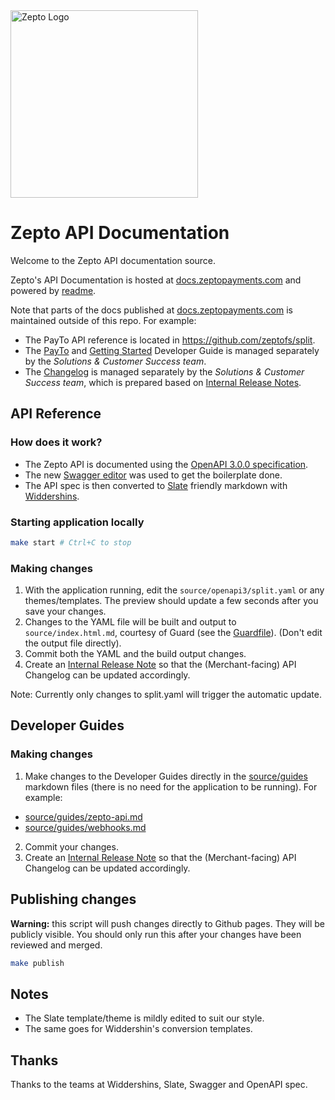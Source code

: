 <img src="https://raw.githubusercontent.com/zeptofs/public_assets/master/images/zepto_logo_black.png" width="300" alt="Zepto Logo" title="Zepto Logo">

# Zepto API Documentation

Welcome to the Zepto API documentation source.

Zepto's API Documentation is hosted at [docs.zeptopayments.com](https://docs.zeptopayments.com/) and powered by [readme](https://readme.com/). 

Note that parts of the docs published at [docs.zeptopayments.com](https://docs.zeptopayments.com/) is maintained outside of this repo. For example:
- The PayTo API reference is located in https://github.com/zeptofs/split. 
- The [PayTo](https://docs.zeptopayments.com/docs/payto-overview) and [Getting Started](https://docs.zeptopayments.com/docs/getting-started-in-sandbox) Developer Guide is managed separately by the _Solutions & Customer Success team_. 
- The [Changelog](https://docs.zeptopayments.com/reference/change-log) is managed separately by the _Solutions & Customer Success team_, which is prepared based on [Internal Release Notes](https://zeptoau.atlassian.net/wiki/spaces/IRN).


## API Reference

### How does it work?

- The Zepto API is documented using the [OpenAPI 3.0.0 specification](https://github.com/OAI/OpenAPI-Specification/blob/master/versions/3.0.0.md).
- The new [Swagger editor](http://editor.swagger.io/) was used to get the boilerplate done.
- The API spec is then converted to [Slate](https://github.com/lord/slate) friendly markdown with [Widdershins](https://github.com/mermade/widdershins).

### Starting application locally

```sh
make start # Ctrl+C to stop
```

### Making changes

1. With the application running, edit the `source/openapi3/split.yaml` or any themes/templates. The preview should update a few seconds after
   you save your changes.
2. Changes to the YAML file will be built and output to `source/index.html.md`, courtesy of Guard (see the [Guardfile](Guardfile)). 
   (Don't edit the output file directly).
3. Commit both the YAML and the build output changes.
4. Create an [Internal Release Note](https://zeptoau.atlassian.net/wiki/spaces/IRN) so that the (Merchant-facing) API Changelog can be updated accordingly.

Note: Currently only changes to split.yaml will trigger the automatic update.

## Developer Guides

### Making changes

1. Make changes to the Developer Guides directly in the [source/guides](source/guides) markdown files (there is no need for the application to be running). For example:
- [source/guides/zepto-api.md](source/guides/zepto-api.md)
- [source/guides/webhooks.md](source/guides/webhooks.md)
2. Commit your changes.
3. Create an [Internal Release Note](https://zeptoau.atlassian.net/wiki/spaces/IRN) so that the (Merchant-facing) API Changelog can be updated accordingly.


## Publishing changes

**Warning:** this script will push changes directly to Github pages. They will be publicly visible. You should only run this after your changes have been reviewed and merged.

```sh
make publish
```

## Notes

- The Slate template/theme is mildly edited to suit our style.
- The same goes for Widdershin's conversion templates.

## Thanks

Thanks to the teams at Widdershins, Slate, Swagger and OpenAPI spec.
